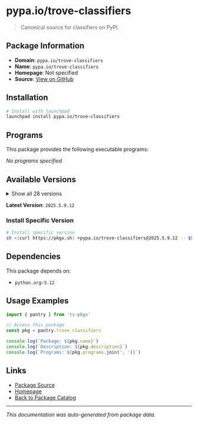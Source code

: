 # pypa.io/trove-classifiers

> Canonical source for classifiers on PyPI.

## Package Information

- **Domain**: `pypa.io/trove-classifiers`
- **Name**: `pypa.io/trove-classifiers`
- **Homepage**: Not specified
- **Source**: [View on GitHub](https://github.com/pkgxdev/pantry/tree/main/projects/pypa.io/trove-classifiers/package.yml)

## Installation

```bash
# Install with launchpad
launchpad install pypa.io/trove-classifiers
```

## Programs

This package provides the following executable programs:

*No programs specified*

## Available Versions

<details>
<summary>Show all 28 versions</summary>

- `2025.5.9.12`, `2025.5.8.15`, `2025.5.8.13`, `2025.5.7.19`, `2025.5.1.12`
- `2025.4.28.22`, `2025.4.11.15`, `2025.3.3.18`, `2025.3.19.19`, `2025.3.13.13`
- `2025.2.18.16`, `2025.1.7.14`, `2025.1.6.15`, `2025.1.15.22`, `2025.1.10.15`
- `2024.9.12`, `2024.7.2`, `2024.7.1`, `2024.5.22`, `2024.5.17`
- `2024.4.10`, `2024.3.25`, `2024.3.3`, `2024.10.21.16`, `2024.10.14`
- `2024.10.13`, `2024.10.12`, `2024.10.11`

</details>

**Latest Version**: `2025.5.9.12`

### Install Specific Version

```bash
# Install specific version
sh <(curl https://pkgx.sh) +pypa.io/trove-classifiers@2025.5.9.12 -- $SHELL -i
```

## Dependencies

This package depends on:

- `python.org~3.12`

## Usage Examples

```typescript
import { pantry } from 'ts-pkgx'

// Access this package
const pkg = pantry.trove_classifiers

console.log(`Package: ${pkg.name}`)
console.log(`Description: ${pkg.description}`)
console.log(`Programs: ${pkg.programs.join(', ')}`)
```

## Links

- [Package Source](https://github.com/pkgxdev/pantry/tree/main/projects/pypa.io/trove-classifiers/package.yml)
- [Homepage](#)
- [Back to Package Catalog](../package-catalog.md)

---

*This documentation was auto-generated from package data.*
